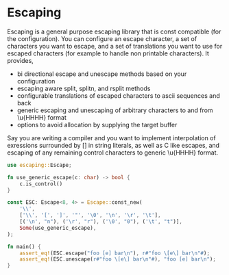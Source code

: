 # Escaping

Escaping is a general purpose escaping library that is const compatible (for the
configuration). You can configure an escape character, a set of characters you
want to escape, and a set of translations you want to use for escaped characters
(for example to handle non printable characters). It provides,

- bi directional escape and unescape methods based on your configuration
- escaping aware split, splitn, and rsplit methods
- configurable translations of escaped characters to ascii sequences and back
- generic escaping and unescaping of arbitrary characters to and from \u{HHHH} format
- options to avoid allocation by supplying the target buffer

Say you are writing a compiler and you want to implement interpolation of
exressions surrounded by [] in string literals, as well as C like escapes, and
escaping of any remaining control characters to generic \u{HHHH} format.

```rust
use escaping::Escape;

fn use_generic_escape(c: char) -> bool {
    c.is_control()
}

const ESC: Escape<8, 4> = Escape::const_new(
    '\\',
    ['\\', '[', ']', '"', '\0', '\n', '\r', '\t'],
    [('\n', "n"), ('\r', "r"), ('\0', "0"), ('\t', "t")],
    Some(use_generic_escape),
);

fn main() {
    assert_eq!(ESC.escape("foo [e] bar\n"), r#"foo \[e\] bar\n"#);
    assert_eq!(ESC.unescape(r#"foo \[e\] bar\n"#), "foo [e] bar\n");
}
```
